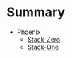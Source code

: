 # Summary

- [Phoenix](phoenix/phoenixObj.md)
     - [Stack-Zero](phoenix/stackZero.md)
     - [Stack-One](phoenix/stackOne.md)
